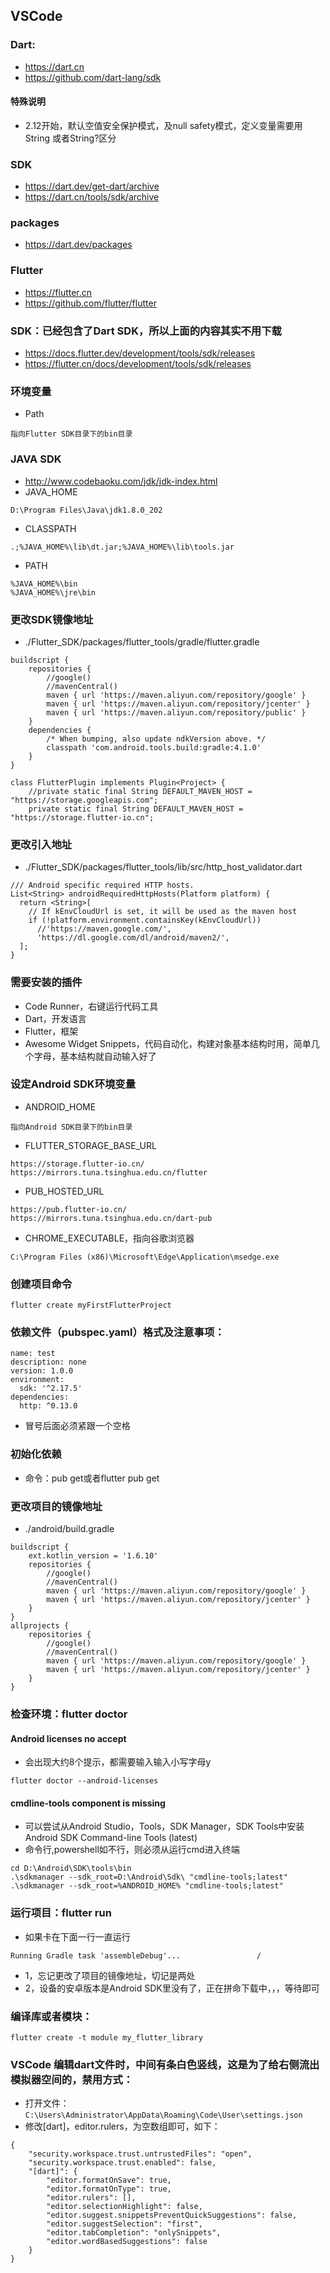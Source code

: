 ## VSCode

### Dart:
- https://dart.cn
- https://github.com/dart-lang/sdk
#### 特殊说明
- 2.12开始，默认空值安全保护模式，及null safety模式，定义变量需要用String 或者String?区分

### SDK
- https://dart.dev/get-dart/archive  
- https://dart.cn/tools/sdk/archive

### packages
- https://dart.dev/packages

### Flutter 
- https://flutter.cn
- https://github.com/flutter/flutter
### SDK：已经包含了Dart SDK，所以上面的内容其实不用下载
- https://docs.flutter.dev/development/tools/sdk/releases  
- https://flutter.cn/docs/development/tools/sdk/releases

### 环境变量
- Path
```
指向Flutter SDK目录下的bin目录
```
### JAVA SDK
- http://www.codebaoku.com/jdk/jdk-index.html
- JAVA_HOME
```
D:\Program Files\Java\jdk1.8.0_202
```

- CLASSPATH
```
.;%JAVA_HOME%\lib\dt.jar;%JAVA_HOME%\lib\tools.jar
```

- PATH
```
%JAVA_HOME%\bin
%JAVA_HOME%\jre\bin
```

### 更改SDK镜像地址
- ./Flutter_SDK/packages/flutter_tools/gradle/flutter.gradle
```
buildscript {
    repositories {
        //google()
        //mavenCentral()
        maven { url 'https://maven.aliyun.com/repository/google' }
        maven { url 'https://maven.aliyun.com/repository/jcenter' }
        maven { url 'https://maven.aliyun.com/repository/public' }
    }
    dependencies {
        /* When bumping, also update ndkVersion above. */
        classpath 'com.android.tools.build:gradle:4.1.0'
    }
}
```
```
class FlutterPlugin implements Plugin<Project> {
    //private static final String DEFAULT_MAVEN_HOST = "https://storage.googleapis.com";
    private static final String DEFAULT_MAVEN_HOST = "https://storage.flutter-io.cn";
```

### 更改引入地址
- ./Flutter_SDK/packages/flutter_tools/lib/src/http_host_validator.dart
```
/// Android specific required HTTP hosts.
List<String> androidRequiredHttpHosts(Platform platform) {
  return <String>[
    // If kEnvCloudUrl is set, it will be used as the maven host
    if (!platform.environment.containsKey(kEnvCloudUrl))
      //'https://maven.google.com/',
      'https://dl.google.com/dl/android/maven2/',
  ];
}
```

### 需要安装的插件
- Code Runner，右键运行代码工具
- Dart，开发语言
- Flutter，框架
- Awesome Widget Snippets，代码自动化，构建对象基本结构时用，简单几个字母，基本结构就自动输入好了

### 设定Android SDK环境变量
- ANDROID_HOME
```
指向Android SDK目录下的bin目录
```

- FLUTTER_STORAGE_BASE_URL
```
https://storage.flutter-io.cn/
https://mirrors.tuna.tsinghua.edu.cn/flutter
```

- PUB_HOSTED_URL 
```
https://pub.flutter-io.cn/
https://mirrors.tuna.tsinghua.edu.cn/dart-pub
```

- CHROME_EXECUTABLE，指向谷歌浏览器
```
C:\Program Files (x86)\Microsoft\Edge\Application\msedge.exe
```


### 创建项目命令
```
flutter create myFirstFlutterProject
```

### 依赖文件（pubspec.yaml）格式及注意事项：
```
name: test
description: none
version: 1.0.0
environment:
  sdk: '^2.17.5'
dependencies: 
  http: ^0.13.0
```
- 冒号后面必须紧跟一个空格

### 初始化依赖
- 命令：pub get或者flutter pub get

### 更改项目的镜像地址
- ./android/build.gradle
```
buildscript {
    ext.kotlin_version = '1.6.10'
    repositories {
        //google()
        //mavenCentral()
        maven { url 'https://maven.aliyun.com/repository/google' }
        maven { url 'https://maven.aliyun.com/repository/jcenter' }
    }
}
allprojects {
    repositories {
        //google()
        //mavenCentral()
        maven { url 'https://maven.aliyun.com/repository/google' }
        maven { url 'https://maven.aliyun.com/repository/jcenter' }
    }
}
```
### 检查环境：flutter doctor

#### Android licenses no accept
- 会出现大约8个提示，都需要输入输入小写字母y
```
flutter doctor --android-licenses
```
#### cmdline-tools component is missing

- 可以尝试从Android Studio，Tools，SDK Manager，SDK Tools中安装Android SDK Command-line Tools (latest)
- 命令行,powershell如不行，则必须从运行cmd进入终端
```
cd D:\Android\SDK\tools\bin
.\sdkmanager --sdk_root=D:\Android\Sdk\ "cmdline-tools;latest"
.\sdkmanager --sdk_root=%ANDROID_HOME% "cmdline-tools;latest"
```
###  运行项目：flutter run
- 如果卡在下面一行一直运行
```
Running Gradle task 'assembleDebug'...                 /
```
- 1，忘记更改了项目的镜像地址，切记是两处
- 2，设备的安卓版本是Android SDK里没有了，正在拼命下载中，，，等待即可
### 编译库或者模块：
```
flutter create -t module my_flutter_library
```

### VSCode 编辑dart文件时，中间有条白色竖线，这是为了给右侧流出模拟器空间的，禁用方式：
- 打开文件：`C:\Users\Administrator\AppData\Roaming\Code\User\settings.json`
- 修改[dart]，editor.rulers，为空数组即可，如下：
```
{
    "security.workspace.trust.untrustedFiles": "open",
    "security.workspace.trust.enabled": false,
    "[dart]": {
        "editor.formatOnSave": true,
        "editor.formatOnType": true,
        "editor.rulers": [],
        "editor.selectionHighlight": false,
        "editor.suggest.snippetsPreventQuickSuggestions": false,
        "editor.suggestSelection": "first",
        "editor.tabCompletion": "onlySnippets",
        "editor.wordBasedSuggestions": false
    }
}
```

